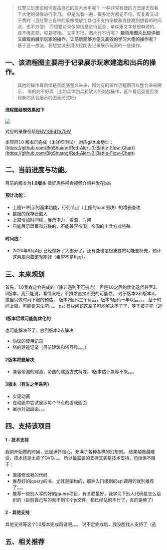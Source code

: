 > 红警三玩家该如何提高自己的技术水平呢？
> 一种非常有效的方法是去观看下大佬的录像进行学习。
> 但是光看一遍，很多地方都记不住。反复看又过于费时（且红警三自带的录像播放工具也不支持倒放和直接跳到想看的时间点，也不方便）
> 而想要对录像的信息进行记录，单纯用文字是很麻烦的，且不够直观，容易啰嗦。
> 文字不行，图片行不行呢？
> **能否用图片比较详细又直观的展示玩家的操作，让萌新能够方便又高效的学习大佬的操作呢？**
> 基于这一想法，我想尝试去用流程图去记录展示玩家的一些操作。

## 一、该流程图主要用于记录展示玩家建造和出兵的操作。
> 其他的操作看后续是否能够整合进来，因为有的操作流程图可以整合进来展示，
有的则不好弄（比如具体到兵和敌人的对战操作，这个看后面是否发现新的适合展示的图表形式吧）

#### 流程图绘制效果如下
![](https://upload-images.jianshu.io/upload_images/17322436-b65f6e4c3592f40b.png?imageMogr2/auto-orient/strip%7CimageView2/2/w/1240)

对应的录像视频是[BV1GE411r79W](https://www.bilibili.com/video/BV1GE411r79W)

本项目1.0 版本已完成（未详细测试）
对应github地址：
[https://github.com/BigShuang/Red-Alert-3-Battle-Flow-Chart](https://github.com/BigShuang/Red-Alert-3-Battle-Flow-Chart)

## 二、当前进度与功能。
目前的版本为**1.0版本**
做好后将把会视频介绍并发在b站
#### 预计功能：
- 上图1-1所示的基本功能，行列节点（上图的icon图块）的增删查改
- 数据的保存还载入
- 上部增加时间线，展示电力，资源，时间
- 只能展示盟军和苏联的，不能兼容帝国，帝国的出兵方式特殊

####  时间线：
- 2020年9月4日
已经做好了大部分了，还有些也是很重要的功能要补充，预计这两周内应该就能好（希望不是flag）。

## 三、未来规划
首先，1.0我肯定会完成的（除非遇到不可抗力）
但是1.0之后的优化迭代甚至2、3版本，我只能说，看情况吧，不排除直接断更的可能性。
对于版本2和版本3，这里只做时间下限的预估，
版本2起码三个月后，版本3起码一年以后。。。
至于时间上限，可能是来生吧。。。
ps: 有些问题这辈子可能解决不了了，等下被子吧（逃
#### 1版本后续可能能优化的
也可能解决不了，放到版本2去解决
- 协议的使用记录
- 塔的建造记录（目前建筑和塔互斥。。。）
#### 2版本将要解决
- 兼容帝国的建造，帝国的建造方式特殊，1版本估计兼容不来。。。
#### 3版本（有生之年系列）
- 实现动画
- 在动画中尝试展示每个节点的游戏画面
- 展示对战画面。。。

## 四、支持该项目
#### 1 - 技术支持
我刚开始做的时候，还是满怀信心，充满了各种各样的幻想的。
结果越做越难受，技术还是太菜了QVQ。。。
所以最需要的支持其实是技术支持，包括但不限于：
- 直接修改我的代码
- 推荐好的jquery的书，尤其是架构的，那种入门级别的api调用的就别推荐了。。。
- 推荐一些别人写的好的jquery项目，有关联最好，我学习下别人代码是怎么组织的（目前自己写的就不到10个js文件，都已经乱的不行了，真的是佛了）
#### 2 - 其他支持
其他支持等这个1.0版本完成再说吧。。。
说不定完成后，我没脸找人支持了（逃

## 五、相关推荐
